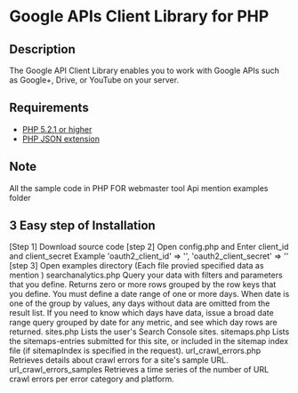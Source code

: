 # Google APIs Client Library for PHP #

## Description ##
The Google API Client Library enables you to work with Google APIs such as Google+, Drive, or YouTube on your server.

## Requirements ##
* [PHP 5.2.1 or higher](http://www.php.net/)
* [PHP JSON extension](http://php.net/manual/en/book.json.php)

## Note ##
All the sample code in PHP FOR webmaster tool Api mention examples folder

## 3 Easy step of Installation ##
[Step 1]
  Download source code
[step 2]
  Open config.php and Enter client_id and client_secret 
  Example
      'oauth2_client_id' => '<Enter Client ID>',
      'oauth2_client_secret' => '<Enter Client Secret>'
[step 3]
  Open examples directory (Each file provied specified data as mention )
     searchanalytics.php
          Query your data with filters and parameters that you define. Returns zero or more rows grouped by the row keys that you define. You must define a date range of one or more days. When date is one of the group by values, any days without data are omitted from the result list. If you need to know which days have data, issue a broad date range query grouped by date for any metric, and see which day rows are returned.
     sites.php
          Lists the user's Search Console sites.
     sitemaps.php 
          Lists the sitemaps-entries submitted for this site, or included in the sitemap index file (if sitemapIndex is specified in the request).
     url_crawl_errors.php 
          Retrieves details about crawl errors for a site's sample URL.
     url_crawl_errors_samples
          Retrieves a time series of the number of URL crawl errors per error category and platform.
		